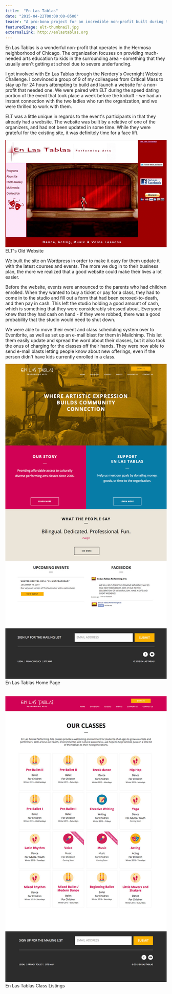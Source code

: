 ```yaml
---
title:  "En Las Tablas"
date: "2015-04-22T00:00:00-0500"
teaser: "A pro-bono project for an incredible non-profit built during the Nerdery's Overnight Website Challenge."
featuredImage: elt-thumbnail.jpg
externalLink: http://enlastablas.org
---
```


En Las Tablas is a wonderful non-profit that operates in the Hermosa neighborhood of Chicago. The organization focuses on providing much-needed arts education to kids in the surrounding area - something that they usually aren't getting at school due to severe underfunding.

I got involved with En Las Tablas through the Nerdery's Overnight Website Challenge. I convinced a group of 9 of my colleagues from Critical Mass to stay up for 24 hours attempting to build and launch a website for a non-profit that needed one. We were paired with ELT during the speed dating portion of the event that took place a week before the kickoff - we had an instant connection with the two ladies who run the organization, and we were thrilled to work with them.

ELT was a little unique in regards to the event's participants in that they already had a website. The website was built by a relative of one of the organizers, and had not been updated in some time. While they were grateful for the existing site, it was definitely time for a face lift.

<div class="image-container large-image">
  <img src="./en-las-tablas-old-site.gif" alt="ELT's Old Website" />
  <a class="image-caption">ELT's Old Website</a>
</div>

We built the site on Wordpress in order to make it easy for them update it with the latest courses and events. The more we dug in to their business plan, the more we realized that a good website could make their lives a lot easier.

Before the website, events were announced to the parents who had children enrolled. When they wanted to buy a ticket or pay for a class, they had to come in to the studio and fill out a form that had been xeroxed-to-death, and then pay in cash. This left the studio holding a good amount of cash, which is something that they were considerably stressed about. Everyone knew that they had cash on hand - if they were robbed, there was a good probability that the studio would need to shut down.

We were able to move their event and class scheduling system over to Eventbrite, as well as set up an e-mail blast for them in Mailchimp. This let them easily update and spread the word about their classes, but it also took the onus of charging for the classes off their hands. They were now able to send e-mail blasts letting people know about new offerings, even if the person didn't have kids currently enrolled in a class.

<div class="image-container large-image">
  <img src="./en-las-tablas-home.jpg" alt="En Las Tablas Home Page" />
  <a class="image-caption">En Las Tablas Home Page</a>
</div>
<br/><br/>
<div class="image-container large-image">
  <img src="./en-las-tablas-classes.jpg" alt="En Las Tablas Class Listings" />
  <a class="image-caption">En Las Tablas Class Listings</a>
</div>
